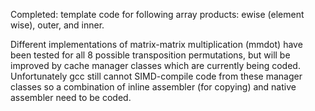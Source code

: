 Completed: template code for following array products:  ewise (element wise), outer, and inner.

Different implementations of matrix-matrix multiplication (mmdot) have been tested for all 8 possible transposition
permutations, but will be improved by cache manager classes which are currently being coded. Unfortunately gcc still
cannot SIMD-compile code from these manager classes so a combination of inline assembler (for copying) and native
assembler need to be coded.
